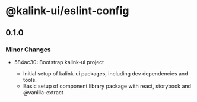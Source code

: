 # @kalink-ui/eslint-config

## 0.1.0

### Minor Changes

- 584ac30: Bootstrap kalink-ui project

  - Initial setup of kalink-ui packages, including dev dependencies and tools.
  - Basic setup of component library package with react, storybook and @vanilla-extract
